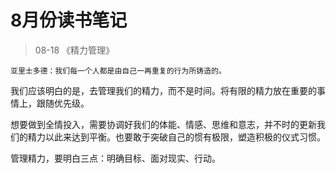 # 8月份读书笔记

> 08-18 《精力管理》

`亚里士多德：我们每一个人都是由自己一再重复的行为所铸造的。`

我们应该明白的是，去管理我们的精力，而不是时间。将有限的精力放在重要的事情上，跟随优先级。

想要做到全情投入，需要协调好我们的体能、情感、思维和意志，并不时的更新我们的精力以此来达到平衡。也要敢于突破自己的惯有极限，塑造积极的仪式习惯。

管理精力，要明白三点：明确目标、面对现实、行动。

